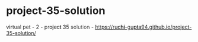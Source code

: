 # project-35-solution
virtual pet - 2 - project 35 solution - https://ruchi-gupta94.github.io/project-35-solution/
